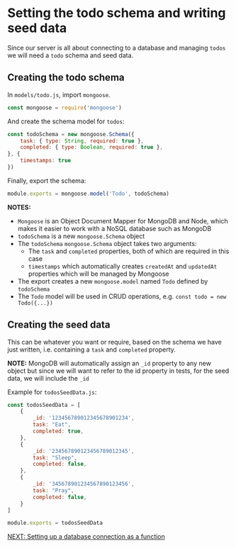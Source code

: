 # Setting the todo schema and writing seed data

Since our server is all about connecting to a database and managing `todos` we will need a `todo` schema and seed data.

## Creating the todo schema

In `models/todo.js`, import `mongoose`.

```javascript
const mongoose = require('mongoose')
```

And create the schema model for `todos`:

```javascript
const todoSchema = new mongoose.Schema({
    task: { type: String, required: true },
    completed: { type: Boolean, required: true },
}, {
    timestamps: true
})
```

Finally, export the schema:
```javascript
module.exports = mongoose.model('Todo', todoSchema)
```

**NOTES:**
- `Mongoose` is an Object Document Mapper for MongoDB and Node, which makes it easier to work with a NoSQL database such as MongoDB
- `todoSchema` is a new `mongoose.Schema` object
- The `todoSchema` `mongoose.Schema` object takes two arguments:
  - The `task` and `completed` properties, both of which are required in this case
  - `timestamps` which automatically creates `createdAt` and `updatedAt` properties which will be managed by Mongoose
- The export creates a new `mongoose.model` named `Todo` defined by `todoSchema`
- The `Todo` model will be used in CRUD operations, e.g. `const todo = new Todo({...})`

## Creating the seed data

This can be whatever you want or require, based on the schema we have just written, i.e. containing a `task` and `completed` property.

**NOTE:** MongoDB will automatically assign an `_id` property to any new object but since we will want to refer to the id property in tests, for the seed data, we will include the `_id`

Example for `todosSeedData.js`:

```javascript
const todosSeedData = [
    {
        _id: '123456789012345678901234',
        task: "Eat",
        completed: true,
    },
    {
        _id: '234567890123456789012345',
        task: "Sleep",
        completed: false,
    },
    {
        _id: '345678901234567890123456',
        task: "Pray",
        completed: false,
    }
]

module.exports = todosSeedData
```

[NEXT: Setting up a database connection as a function](5.databaseConnection.md)

